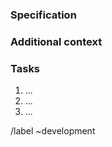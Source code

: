 ### Specification
<!-- The specification specifies some behaviour. You can link an existing design issue. -->

### Additional context
<!-- Add any other context about the design here. Include prior-work and previous issues. -->

### Tasks
<!-- Provide a list of implementation tasks that will be needed by the PR implementer. -->
1. ...
2. ...
3. ...

/label ~development